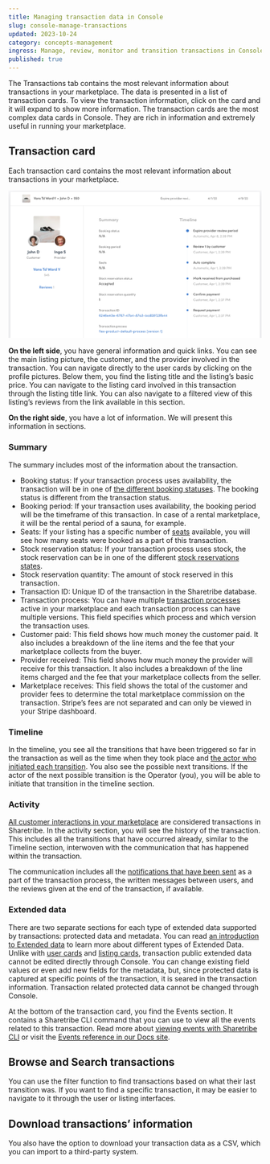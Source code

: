 ```yaml
---
title: Managing transaction data in Console
slug: console-manage-transactions
updated: 2023-10-24
category: concepts-management
ingress: Manage, review, monitor and transition transactions in Console
published: true
---
```


The Transactions tab contains the most relevant information about
transactions in your marketplace. The data is presented in a list of
transaction cards. To view the transaction information, click on the
card and it will expand to show more information. The transaction cards
are the most complex data cards in Console. They are rich in information
and extremely useful in running your marketplace.

## Transaction card

Each transaction card contains the most relevant information about
transactions in your marketplace.

![Transaction card](./transaction-card.png)

**On the left side**, you have general information and quick links. You
can see the main listing picture, the customer, and the provider
involved in the transaction. You can navigate directly to the user cards
by clicking on the profile pictures. Below them, you find the listing
title and the listing’s basic price. You can navigate to the listing
card involved in this transaction through the listing title link. You
can also navigate to a filtered view of this listing’s reviews from the
link available in this section.

**On the right side**, you have a lot of information. We will present
this information in sections.

### Summary

The summary includes most of the information about the transaction.

- Booking status: If your transaction process uses availability, the
  transaction will be in one of
  [the different booking statuses](/references/transaction-process-actions/#bookings).
  The booking status is different from the transaction status.
- Booking period: If your transaction uses availability, the booking
  period will be the timeframe of this transaction. In case of a rental
  marketplace, it will be the rental period of a sauna, for example.
- Seats: If your listing has a specific number of
  [seats](/references/availability/#seats) available, you will see how
  many seats were booked as a part of this transaction.
- Stock reservation status: If your transaction process uses stock, the
  stock reservation can be in one of the different
  [stock reservations states](/references/stock/#stock-reservation-states).
- Stock reservation quantity: The amount of stock reserved in this
  transaction.
- Transaction ID: Unique ID of the transaction in the Sharetribe
  database.
- Transaction process: You can have multiple
  [transaction processes](/concepts/transaction-process/) active in your
  marketplace and each transaction process can have multiple versions.
  This field specifies which process and which version the transaction
  uses.
- Customer paid: This field shows how much money the customer paid. It
  also includes a breakdown of the line items and the fee that your
  marketplace collects from the buyer.
- Provider received: This field shows how much money the provider will
  receive for this transaction. It also includes a breakdown of the line
  items charged and the fee that your marketplace collects from the
  seller.
- Marketplace receives: This field shows the total of the customer and
  provider fees to determine the total marketplace commission on the
  transaction. Stripe’s fees are not separated and can only be viewed in
  your Stripe dashboard.

### Timeline

In the timeline, you see all the transitions that have been triggered so
far in the transaction as well as the time when they took place and
[the actor who initiated each transition](/concepts/transaction-process/#transitions).
You also see the possible next transitions. If the actor of the next
possible transition is the Operator (you), you will be able to initiate
that transition in the timeline section.

### Activity

[All customer interactions in your marketplace](/concepts/transaction-process/#users-interact-through-transactions)
are considered transactions in Sharetribe. In the activity section, you
will see the history of the transaction. This includes all the
transitions that have occurred already, similar to the Timeline section,
interwoven with the communication that has happened within the
transaction.

The communication includes all the
[notifications that have been sent](/references/transaction-process-format/#notifications)
as a part of the transaction process, the written messages between
users, and the reviews given at the end of the transaction, if
available.

### Extended data

There are two separate sections for each type of extended data supported
by transactions: protected data and metadata. You can read
[an introduction to Extended data](/concepts/extended-data-introduction/)
to learn more about different types of Extended Data. Unlike with
[user cards](/concepts/console-manage-users/) and
[listing cards](/concepts/console-manage-listings/), transaction public
extended data cannot be edited directly through Console. You can change
existing field values or even add new fields for the metadata, but,
since protected data is captured at specific points of the transaction,
it is seared in the transaction information. Transaction related
protected data cannot be changed through Console.

At the bottom of the transaction card, you find the Events section. It
contains a Sharetribe CLI command that you can use to view all the
events related to this transaction. Read more about
[viewing events with Sharetribe CLI](/how-to/view-events-with-sharetribe-cli/)
or visit the [Events reference in our Docs site](/references/events/).

## Browse and Search transactions

You can use the filter function to find transactions based on what their
last transition was. If you want to find a specific transaction, it may
be easier to navigate to it through the user or listing interfaces.

## Download transactions’ information

You also have the option to download your transaction data as a CSV,
which you can import to a third-party system.
